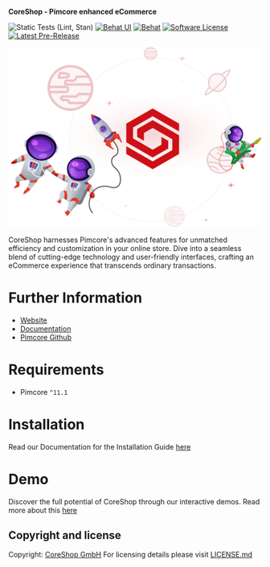 **CoreShop - Pimcore enhanced eCommerce**

![Static Tests (Lint, Stan)](https://github.com/coreshop/CoreShop/actions/workflows/static.yml/badge.svg)
[![Behat UI](https://github.com/coreshop/CoreShop/actions/workflows/behat_ui.yml/badge.svg)](https://github.com/coreshop/CoreShop/actions/workflows/behat_ui.yml)
[![Behat](https://github.com/coreshop/CoreShop/actions/workflows/behat.yml/badge.svg)](https://github.com/coreshop/CoreShop/actions/workflows/behat.yml)
[![Software License](https://img.shields.io/badge/license-GPLv3-brightgreen.svg?style=flat)](LICENSE.md)
[![Latest Pre-Release](https://img.shields.io/packagist/vpre/coreshop/core-shop.svg)](https://www.packagist.org/packages/coreshop/core-shop)

[![CoreShop](etc/illustration.png 'CoreShop')](https://www.coreshop.org)

CoreShop harnesses Pimcore's advanced features for unmatched efficiency and customization in your online store. Dive
into a seamless blend of cutting-edge technology and user-friendly interfaces, crafting an eCommerce experience that
transcends ordinary transactions.

# Further Information

- [Website](https://www.coreshop.org)
- [Documentation](https://docs.coreshop.org/latest)
- [Pimcore Github](https://github.com/pimcore/pimcore)

# Requirements

- Pimcore `^11.1`

# Installation

Read our Documentation for the Installation Guide [here](https://docs.coreshop.org/4.0.0/CoreShop/Getting_Started/Installation)

# Demo

Discover the full potential of CoreShop through our interactive demos. Read more about this [here](https://docs.coreshop.org/4.0.0/CoreShop/Getting_Started/Demo)

## Copyright and license

Copyright: [CoreShop GmbH](https://www.coreshop.org)
For licensing details please visit [LICENSE.md](LICENSE.md)
